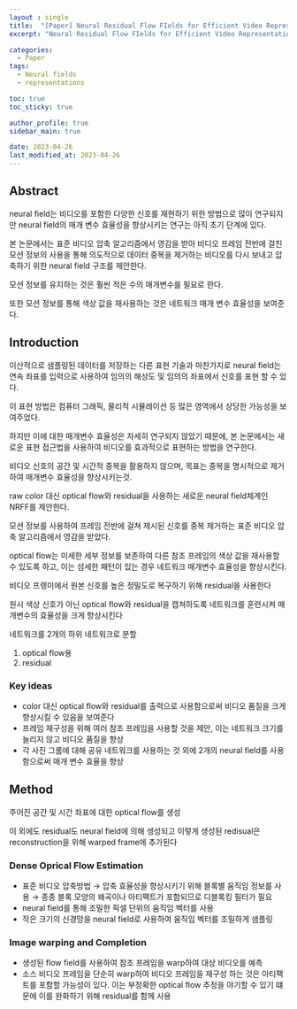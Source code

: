 ```yaml
---
layout : single
title:  "[Paper] Neural Residual Flow FIelds for Efficient Video Representations"
excerpt: "Neural Residual Flow FIelds for Efficient Video Representations 논문 정리"

categories:
  - Paper
tags:
  - Neural fields
  - representations

toc: true
toc_sticky: true

author_profile: true
sidebar_main: true

date: 2023-04-26
last_modified_at: 2023-04-26
---
```


  

## Abstract

neural field는 비디오를 포함한 다양한 신호를 재현하기 위한 방법으로 많이 연구되지만 neural field의 매개 변수 효율성을 향상시키는 연구는 아직 초기 단계에 있다.

본 논문에서는 표준 비디오 압축 알고리즘에서 영감을 받아 비디오 프레임 전반에 걸친 모션 정보의 사용을 통해 의도적으로 데이터 중복을 제거하는 비디오를 다시 보내고 압축하기 위한 neural field 구조를 제안한다.

모션 정보를 유지하는 것은 훨씬 적은 수의 매개변수를 필요로 한다.

또한 모션 정보를 통해 색상 값을 재사용하는 것은 네트워크 매개 변수 효율성을 보여준다.

  

## Introduction

이산적으로 샘플링된 데이터를 저장하는 다른 표현 기술과 마찬가지로 neural field는 연속 좌표를 입력으로 사용하여 임의의 해상도 및 임의의 좌표에서 신호를 표현 할 수 있다.

이 표현 방법은 컴퓨터 그래픽, 물리적 시뮬레이션 등 많은 영역에서 상당한 가능성을 보여주었다.

하지만 이에 대한 매개변수 효율성은 자세히 연구되지 않았기 때문에, 본 논문에서는 새로운 표현 접근법을 사용하여 비디오를 효과적으로 표현하는 방법을 연구한다.

비디오 신호의 공간 및 시간적 중복을 활용하지 않으며, 목표는 중복을 명시적으로 제거하여 매개변수 효율성을 향상시키는것.

  

raw color 대신 optical flow와 residual을 사용하는 새로운 neural field체계인 NRFF를 제안한다.

모션 정보를 사용하여 프레임 전반에 걸쳐 제시된 신호를 중복 제거하는 표준 비디오 압축 알고리즘에서 영감을 받았다.

  

optical flow는 미세한 세부 정보를 보존하여 다른 참조 프레임의 색상 값을 재사용할 수 있도록 하고, 이는 섬세한 패턴이 있는 경우 네트워크 매개변수 효율성을 향상시킨다.

  

비디오 프렝미에서 원본 신호를 높은 정밀도로 복구하기 위해 residual을 사용한다

  

원시 색상 신호가 아닌 optical flow와 residual을 캡쳐하도록 네트워크를 훈련시켜 매개변수의 효율성을 크게 향상시킨다

  

네트워크를 2개의 하위 네트워크로 분할

1. optical flow용
2. residual

  

### Key ideas

- color 대신 optical flow와 residual를 출력으로 사용함으로써 비디오 품질을 크게 향상시킬 수 있음을 보여준다
- 프레임 재구성을 위해 여러 참조 프레임을 사용할 것을 제안, 이는 네트워크 크기를 늘리지 않고 비디오 품질을 향상
- 각 사진 그룸에 대해 공유 네트워크를 사용하는 것 외에 2개의 neural field를 사용함으로써 매개 변수 효율을 향상

  

## Method

주어진 공간 및 시간 좌표에 대한 optical flow를 생성

이 외에도 residual도 neural field에 의해 생성되고 이렇게 생성된 redisual은 reconstruction을 위해 warped frame에 추가된다

  

### Dense Oprical Flow Estimation

- 표준 비디오 압축방법 → 압축 효율성을 향상시키기 위해 블록별 움직임 정보를 사용 → 종종 블록 모양의 왜곡이나 아티팩트가 포함되므로 디블록킹 필터가 필요
- neural field를 통해 조밀한 픽셀 단위의 움직임 벡터를 사용
- 작은 크기의 신경망을 neural field로 사용하여 움직임 벡터를 조밀하게 샘플링

  

### Image warping and Completion

- 생성된 flow field를 사용하여 참조 프레임을 warp하여 대상 비디오를 예측
- 소스 비디오 프레임을 단순히 warp하여 비디오 프레임을 재구성 하는 것은 아티팩트를 포함할 가능성이 있다. 이는 부정확한 optical flow 추정을 야기할 수 있기 떄문에 이를 완화하기 위해 residual를 함께 사용

  

###